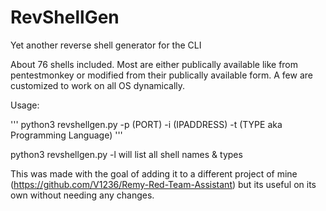 # RevShellGen
Yet another reverse shell generator for the CLI

About 76 shells included. Most are either publically available like from pentestmonkey or modified from their publically available form. A few are customized to work on all OS dynamically.

Usage:

'''
python3 revshellgen.py -p (PORT) -i (IPADDRESS) -t (TYPE aka Programming Language)
'''

python3 revshellgen.py -l will list all shell names & types

This was made with the goal of adding it to a different project of mine (https://github.com/V1236/Remy-Red-Team-Assistant) but its useful on its own without needing any changes.
